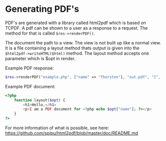 # Generating PDF's
PDF's are generated with a library called html2pdf which is based on TCPDF. A pdf can be shown to a user as a response to a request. The method for that is called `$res->renderPDF()`.

The document the path to a view. The view is not built up like a normal view. It is a file containing a layout method thats output is given into the `$html2pdf->writeHTML($html)` method. The layout method accepts one parameter which is $opt in render.

Example PDF response:
```php
$res->renderPDF("example.php", ["name" => "Thorsten"], "out.pdf", "I", ['P', 'A4', 'en', true, 'UTF-8', array(20, 20, 20, 5)]);
```

Example PDF document:
```php
<?php 
    function layout($opt) {
        <h1>Hello,</h1>
        <p>I am a PDF document for <?php echo $opt["name"]; ?></p>
    }
?>
```

For more information of what is possible, see here: https://github.com/spipu/html2pdf/blob/master/doc/README.md
